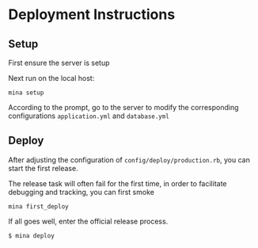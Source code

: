 # Deployment Instructions

## Setup

First ensure the server is setup

Next run on the local host: 

```
mina setup
```

According to the prompt, go to the server to modify the corresponding configurations `application.yml` and `database.yml`

## Deploy

After adjusting the configuration of `config/deploy/production.rb`, you can start the first release.

The release task will often fail for the first time, in order to facilitate debugging and tracking, you can first smoke

```
mina first_deploy
```

If all goes well, enter the official release process.

```
$ mina deploy
```
